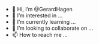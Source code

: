- 👋 Hi, I’m @GerardHagen
- 👀 I’m interested in ...
- 🌱 I’m currently learning ...
- 💞️ I’m looking to collaborate on ...
- 📫 How to reach me ...

<!---
GerardHagen/GerardHagen is a ✨ special ✨ repository because its `README.md` (this file) appears on your GitHub profile.
You can click the Preview link to take a look at your changes.
--->
